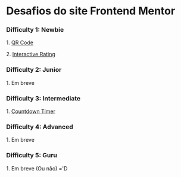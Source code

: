 <h1>Desafios do site Frontend Mentor</h1>

<h3>Difficulty 1: Newbie</h3>

<p>
    1. <a href="https://hugoalbuquerque1993.github.io/Frontend-Mentor/qr-code-component-main/index.html">QR Code</a>
</p>
<p>
    2. <a href="https://hugoalbuquerque1993.github.io/Frontend-Mentor/interactive-rating-component-main/index.html">Interactive Rating</a>
</p>
<h3>Difficulty 2: Junior</h3>
<p>
    1. Em breve
</p>
<h3>Difficulty 3: Intermediate</h3>
<p>
    1. <a href="https://hugoalbuquerque1993.github.io/Frontend-Mentor/launch-countdown-timer-main/index.html">Countdown Timer</a>
</p>
<h3>Difficulty 4: Advanced</h3>
<p>
    1. Em breve
</p>
<h3>Difficulty 5: Guru</h3>
<p>
    1. Em breve (Ou não) ='D
</p>
